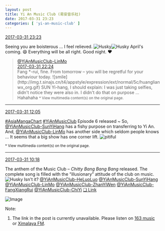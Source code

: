 ```yaml
---
layout: post
title: Yi An Music Club (易安音乐社)
date: 2017-03-31 23:23
categories: [ 'yi-an-music-club' ]
---
```


<div class="weibo-info">
  <a href="http://weibo.com/6094546964/ECopr0Svp">2017-03-31 23:23</a>
</div>

Seeing you are boisterous … I feel relieved. ![Husky](http://img.t.sinajs.cn/t4/appstyle/expression/ext/normal/74/moren_hashiqi_org.png)![Husky](http://img.t.sinajs.cn/t4/appstyle/expression/ext/normal/74/moren_hashiqi_org.png) April's coming. :smile: Everything will be all right. Good night. :heart:

<!-- more -->

> <div class="weibo-post-name">
>   <a href="http://weibo.com/u/6108312042">@YiAnMusicClub-LinMo</a>
> </div>
> <div class="weibo-info">
>   <a href="http://weibo.com/6108312042/ECo1F3Y2h">2017-03-31 22:24</a>
> </div>
> Fang *-rui, fine. From tomorrow – you will be regretful for your behaviour today. ![smile](http://img.t.sinajs.cn/t4/appstyle/expression/ext/normal/5c/huanglianwx_org.gif) SUN Yi-hang, I should explain: I was just taking selfies, didn't notice they were also in. I didn't do that on purpose … Hahahaha  
> <small>* View multimedia content(s) on the original page.</small>

---

<div class="weibo-info">
  <a href="http://weibo.com/6094546964/ECjYdeuI1">2017-03-31 12:05</a>
</div>

[#AsiaMangaChart](http://weibo.com/p/10080853749b797703d2d251a740d8723d47cd) [#YiAnMusicClub](http://weibo.com/p/100808beae2e3e05b17b64f63ebedca39f19b2) Episode 6 released ~ So, [@YiAnMusicClub-SunYiHang](http://weibo.com/u/6108316220) has a fishy purpose on transferring to Yi An. And, [@YiAnMusicClub-LinMo](http://weibo.com/u/6108312042) has another side which seldom people knows … It seems that a big show has one corner lift. ![pitiful](http://img.t.sinajs.cn/t4/appstyle/expression/ext/normal/af/kl_org.gif)

<small>* View multimedia content(s) on the original page.</small>

---

<div class="weibo-info">
  <a href="http://weibo.com/6094546964/ECjh219pP">2017-03-31 10:18</a>
</div>

The anthem of the Music Club – *Chitty Bang Bang Bang* released. The complete song is filled with the “illusionary” attitude of the club on music. ![Husky](http://img.t.sinajs.cn/t4/appstyle/expression/ext/normal/74/moren_hashiqi_org.png) Isn't it? [@YiAnMusicClub-HeLuoLuo](http://weibo.com/u/6117570574) [@YiAnMusicClub-SunYiHang](http://weibo.com/u/6108316220) [@YiAnMusicClub-LinMo](http://weibo.com/u/6108312042) [@YiAnMusicClub-ZhanYiWen](http://weibo.com/u/6108090526) [@YiAnMusicClub-FangXiangRui](http://weibo.com/u/6117583008) [@YiAnMusicClub-ChiYi](http://weibo.com/u/6117581836) [❏ Link](http://t.cn/R6pHFtE)

![Image](http://wx1.sinaimg.cn/mw690/006Es64Aly1fe5t29swonj31kw1kwu0x.jpg)

Note:
1. The link in the post is currently unavailable. Please listen on [163 music](http://music.163.com/#/song?id=469073322) or [Ximalaya FM](http://www.ximalaya.com/78339006/album/7540322).
